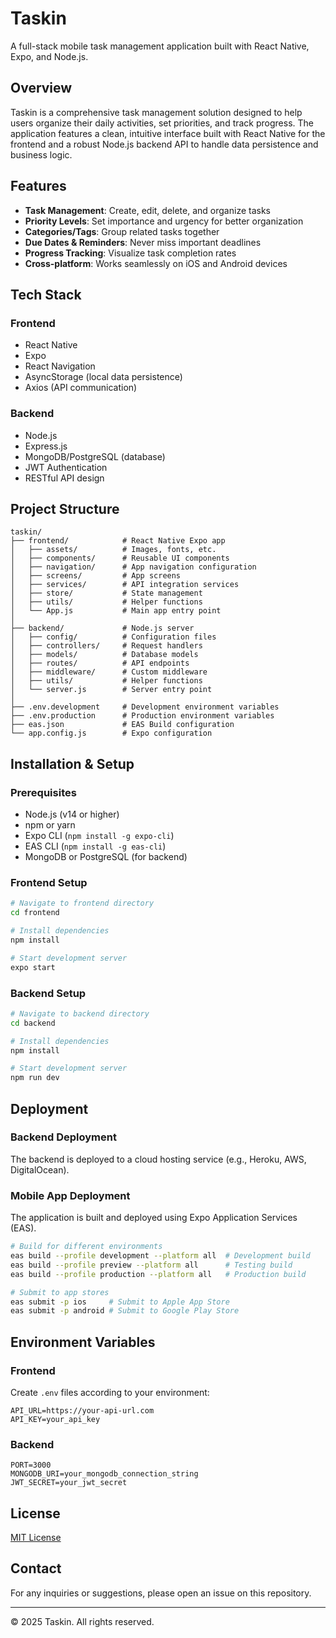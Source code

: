 # Taskin

A full-stack mobile task management application built with React Native, Expo, and Node.js.

## Overview

Taskin is a comprehensive task management solution designed to help users organize their daily activities, set priorities, and track progress. The application features a clean, intuitive interface built with React Native for the frontend and a robust Node.js backend API to handle data persistence and business logic.

## Features

- **Task Management**: Create, edit, delete, and organize tasks
- **Priority Levels**: Set importance and urgency for better organization
- **Categories/Tags**: Group related tasks together
- **Due Dates & Reminders**: Never miss important deadlines
- **Progress Tracking**: Visualize task completion rates
- **Cross-platform**: Works seamlessly on iOS and Android devices

## Tech Stack

### Frontend
- React Native
- Expo
- React Navigation
- AsyncStorage (local data persistence)
- Axios (API communication)

### Backend
- Node.js
- Express.js
- MongoDB/PostgreSQL (database)
- JWT Authentication
- RESTful API design

## Project Structure

```
taskin/
├── frontend/            # React Native Expo app
│   ├── assets/          # Images, fonts, etc.
│   ├── components/      # Reusable UI components
│   ├── navigation/      # App navigation configuration
│   ├── screens/         # App screens
│   ├── services/        # API integration services
│   ├── store/           # State management
│   ├── utils/           # Helper functions
│   └── App.js           # Main app entry point
│
├── backend/             # Node.js server
│   ├── config/          # Configuration files
│   ├── controllers/     # Request handlers
│   ├── models/          # Database models
│   ├── routes/          # API endpoints
│   ├── middleware/      # Custom middleware
│   ├── utils/           # Helper functions
│   └── server.js        # Server entry point
│
├── .env.development     # Development environment variables
├── .env.production      # Production environment variables
├── eas.json             # EAS Build configuration
└── app.config.js        # Expo configuration
```

## Installation & Setup

### Prerequisites
- Node.js (v14 or higher)
- npm or yarn
- Expo CLI (`npm install -g expo-cli`)
- EAS CLI (`npm install -g eas-cli`)
- MongoDB or PostgreSQL (for backend)

### Frontend Setup
```bash
# Navigate to frontend directory
cd frontend

# Install dependencies
npm install

# Start development server
expo start
```

### Backend Setup
```bash
# Navigate to backend directory
cd backend

# Install dependencies
npm install

# Start development server
npm run dev
```

## Deployment

### Backend Deployment
The backend is deployed to a cloud hosting service (e.g., Heroku, AWS, DigitalOcean).

### Mobile App Deployment
The application is built and deployed using Expo Application Services (EAS).

```bash
# Build for different environments
eas build --profile development --platform all  # Development build
eas build --profile preview --platform all      # Testing build
eas build --profile production --platform all   # Production build

# Submit to app stores
eas submit -p ios     # Submit to Apple App Store
eas submit -p android # Submit to Google Play Store
```

## Environment Variables

### Frontend
Create `.env` files according to your environment:
```
API_URL=https://your-api-url.com
API_KEY=your_api_key
```

### Backend
```
PORT=3000
MONGODB_URI=your_mongodb_connection_string
JWT_SECRET=your_jwt_secret
```

## License

[MIT License](LICENSE)

## Contact

For any inquiries or suggestions, please open an issue on this repository.

---

© 2025 Taskin. All rights reserved.
